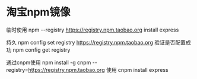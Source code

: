 # 淘宝npm镜像

临时使用
npm --registry https://registry.npm.taobao.org install express

持久
    npm config set registry https://registry.npm.taobao.org
    验证是否配置成功    npm config get registry

通过cnpm使用
    npm install -g cnpm --registry=https://registry.npm.taobao.org
    使用  cnpm install express
